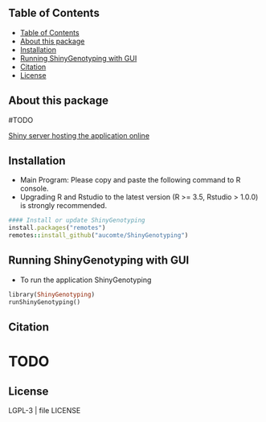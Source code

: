 ## Table of Contents
<!-- TOC depthFrom:2 depthTo:3 withLinks:1 updateOnSave:1 orderedList:0 -->

- [Table of Contents](#table-of-contents)
- [About this package](#about-this-package)
- [Installation](#installation)
- [Running ShinyGenotyping with GUI](#running-shinygenotyping-with-gui)
- [Citation](#citation)
- [License](#license)

<!-- /TOC -->

## About this package

#TODO

[Shiny server hosting the application online](http://bioinfo-shiny.ird.fr:3838/ShinyGenotyping)

## Installation

  * Main Program: Please copy and paste the following command to R console.
  * Upgrading R and Rstudio to the latest version (R >= 3.5, Rstudio > 1.0.0) is strongly recommended.

``` ruby
#### Install or update ShinyGenotyping
install.packages("remotes")
remotes::install_github("aucomte/ShinyGenotyping")

```

## Running ShinyGenotyping with GUI

  * To run the application ShinyGenotyping

```ruby
library(ShinyGenotyping)
runShinyGenotyping()
```

## Citation

# TODO

## License

LGPL-3 | file LICENSE
